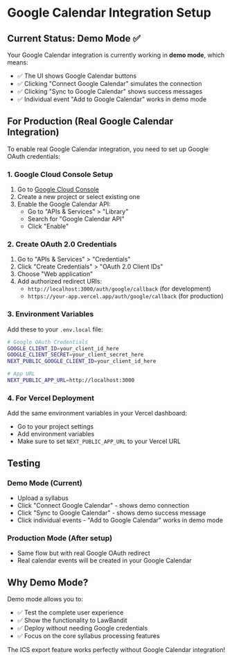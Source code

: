 # Google Calendar Integration Setup

## Current Status: Demo Mode ✅

Your Google Calendar integration is currently working in **demo mode**, which means:
- ✅ The UI shows Google Calendar buttons
- ✅ Clicking "Connect Google Calendar" simulates the connection
- ✅ Clicking "Sync to Google Calendar" shows success messages
- ✅ Individual event "Add to Google Calendar" works in demo mode

## For Production (Real Google Calendar Integration)

To enable real Google Calendar integration, you need to set up Google OAuth credentials:

### 1. Google Cloud Console Setup

1. Go to [Google Cloud Console](https://console.cloud.google.com/)
2. Create a new project or select existing one
3. Enable the Google Calendar API:
   - Go to "APIs & Services" > "Library"
   - Search for "Google Calendar API"
   - Click "Enable"

### 2. Create OAuth 2.0 Credentials

1. Go to "APIs & Services" > "Credentials"
2. Click "Create Credentials" > "OAuth 2.0 Client IDs"
3. Choose "Web application"
4. Add authorized redirect URIs:
   - `http://localhost:3000/auth/google/callback` (for development)
   - `https://your-app.vercel.app/auth/google/callback` (for production)

### 3. Environment Variables

Add these to your `.env.local` file:

```bash
# Google OAuth Credentials
GOOGLE_CLIENT_ID=your_client_id_here
GOOGLE_CLIENT_SECRET=your_client_secret_here
NEXT_PUBLIC_GOOGLE_CLIENT_ID=your_client_id_here

# App URL
NEXT_PUBLIC_APP_URL=http://localhost:3000
```

### 4. For Vercel Deployment

Add the same environment variables in your Vercel dashboard:
- Go to your project settings
- Add environment variables
- Make sure to set `NEXT_PUBLIC_APP_URL` to your Vercel URL

## Testing

### Demo Mode (Current)
- Upload a syllabus
- Click "Connect Google Calendar" - shows demo connection
- Click "Sync to Google Calendar" - shows demo success message
- Click individual events - "Add to Google Calendar" works in demo mode

### Production Mode (After setup)
- Same flow but with real Google OAuth redirect
- Real calendar events will be created in your Google Calendar

## Why Demo Mode?

Demo mode allows you to:
- ✅ Test the complete user experience
- ✅ Show the functionality to LawBandit
- ✅ Deploy without needing Google credentials
- ✅ Focus on the core syllabus processing features

The ICS export feature works perfectly without Google Calendar integration!
